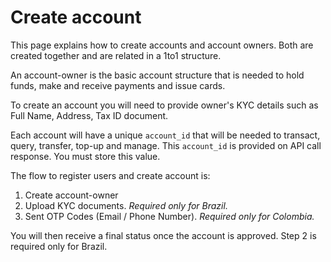 # Create account

This page explains how to create accounts and account owners. Both are created together and are related in a 1to1 structure.

An account-owner is the basic account structure that is needed to hold funds, make and receive payments and issue cards.

To create an account you will need to provide owner's KYC details such as Full Name, Address, Tax ID document.

Each account will have a unique `account_id` that will be needed to transact, query, transfer, top-up and manage. This `account_id` is provided on API call response. You must store this value.

The flow to register users and create account is:

1. Create account-owner
2. Upload KYC documents. _Required only for Brazil._
3. Sent OTP Codes \(Email / Phone Number\). _Required only for Colombia._

You will then receive a final status once the account is approved. Step 2 is required only for Brazil.

​

